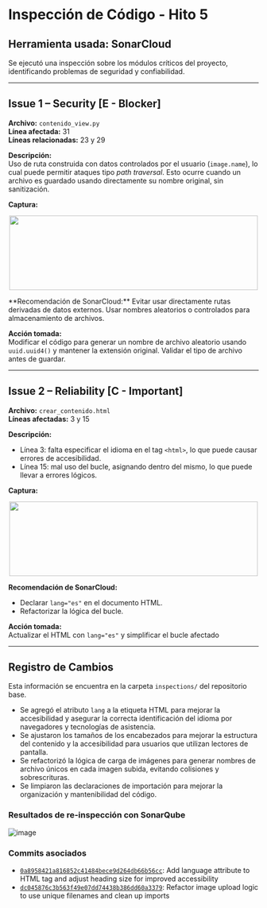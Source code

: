# Inspección de Código - Hito 5

## Herramienta usada: SonarCloud

Se ejecutó una inspección sobre los módulos críticos del proyecto, identificando problemas de seguridad y confiabilidad.

---

## Issue 1 – Security [E - Blocker]

**Archivo:** `contenido_view.py`  
**Línea afectada:** 31  
**Líneas relacionadas:** 23 y 29  

**Descripción:**  
Uso de ruta construida con datos controlados por el usuario (`image.name`), lo cual puede permitir ataques tipo *path traversal*. Esto ocurre cuando un archivo es guardado usando directamente su nombre original, sin sanitización.

**Captura:**
<p align="center">
  <img src="https://github.com/user-attachments/assets/f4f29c4f-28f1-418d-a006-ab9b3bd7e3d6" width="500" height="150">
</p>
**Recomendación de SonarCloud:**  
Evitar usar directamente rutas derivadas de datos externos. Usar nombres aleatorios o controlados para almacenamiento de archivos.

**Acción tomada:**  
Modificar el código para generar un nombre de archivo aleatorio usando `uuid.uuid4()` y mantener la extensión original. Validar el tipo de archivo antes de guardar.

---

## Issue 2 – Reliability [C - Important]

**Archivo:** `crear_contenido.html`  
**Líneas afectadas:** 3 y 15  

**Descripción:**  
- Línea 3: falta especificar el idioma en el tag `<html>`, lo que puede causar errores de accesibilidad.  
- Línea 15: mal uso del bucle, asignando dentro del mismo, lo que puede llevar a errores lógicos.

**Captura:**

<p align="center">
  <img src="https://github.com/user-attachments/assets/8477a8b9-b3bb-4617-bac2-076ad25e7731" width="500" height="150">
</p>

**Recomendación de SonarCloud:**  
- Declarar `lang="es"` en el documento HTML.
- Refactorizar la lógica del bucle.

**Acción tomada:**  
Actualizar el HTML con `lang="es"` y simplificar el bucle afectado

---

## Registro de Cambios

Esta información se encuentra en la carpeta `inspections/` del repositorio base.

- Se agregó el atributo `lang` a la etiqueta HTML para mejorar la accesibilidad y asegurar la correcta identificación del idioma por navegadores y tecnologías de asistencia.
- Se ajustaron los tamaños de los encabezados para mejorar la estructura del contenido y la accesibilidad para usuarios que utilizan lectores de pantalla.
- Se refactorizó la lógica de carga de imágenes para generar nombres de archivo únicos en cada imagen subida, evitando colisiones y sobrescrituras.
- Se limpiaron las declaraciones de importación para mejorar la organización y mantenibilidad del código.

### Resultados de re-inspección con SonarQube
![image](https://github.com/user-attachments/assets/19ed7b3c-9451-401d-a10f-72ebf4bc8a0f)

### Commits asociados

- [`0a8958421a816852c41484bece9d264db66b56cc`](https://github.com/Bionic-Z/GRUPO04-2024-PROYINF/commit/0a8958421a816852c41484bece9d264db66b56cc): Add language attribute to HTML tag and adjust heading size for improved accessibility
- [`dc045876c3b563f49e07dd74438b386dd60a3379`](https://github.com/Bionic-Z/GRUPO04-2024-PROYINF/commit/dc045876c3b563f49e07dd74438b386dd60a3379): Refactor image upload logic to use unique filenames and clean up imports
